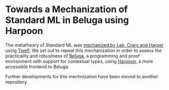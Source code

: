 # Towards a Mechanization of Standard ML in Beluga using Harpoon

The metatheory of Standard ML was [mechanized by Lee, Crary and Harper](https://github.com/SMLFamily/The-Mechanization-of-Standard-ML) using [Twelf](http://twelf.org/).
We set out to repeat this mechanization in order to assess the practicality and robustness of [Beluga](http://complogic.cs.mcgill.ca/beluga/), a programming and proof environment with support for contextual types, using [Harpoon](https://beluga-lang.readthedocs.io/en/latest/harpoon), a more accessible frontend to Beluga.

Further developments for this mechnization have been moved to another repository.
